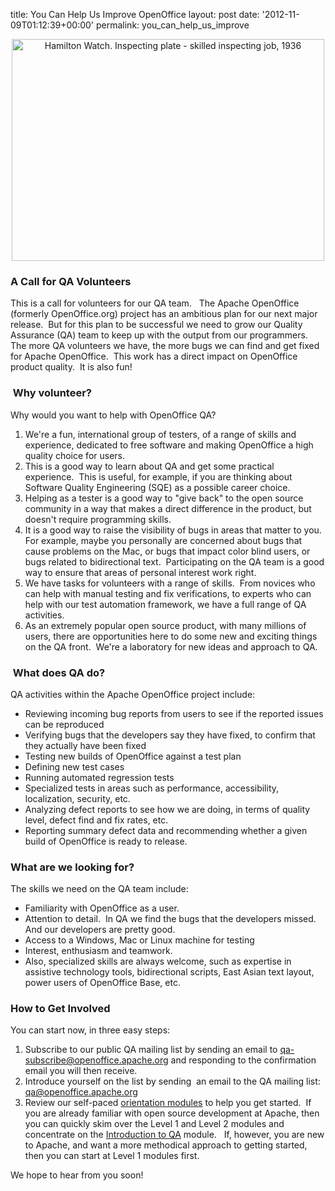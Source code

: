 title: You Can Help Us Improve OpenOffice
layout: post
date: '2012-11-09T01:12:39+00:00'
permalink: you_can_help_us_improve


<div align="center"> <a href="https://www.flickr.com/photos/usnationalarchives/7496403768/" title="Hamilton Watch. Inspecting plate - skilled inspecting job, 1936 by The U.S. National Archives, on Flickr"><img height="355" width="500" src="https://farm8.staticflickr.com/7264/7496403768_aaed964939.jpg" alt="Hamilton Watch. Inspecting plate - skilled inspecting job, 1936" /></a> </div> 
  <p> </p> 
  <h3>A Call for QA Volunteers <br /></h3> 
  <p>This is a call for volunteers for our QA team.&nbsp;&nbsp; The Apache OpenOffice (formerly OpenOffice.org) project has an ambitious plan for our next major release.&nbsp; But for this plan to be successful we need to grow our Quality Assurance (QA) team to keep up with the output from our programmers.&nbsp; The more QA volunteers we have, the more bugs we can find and get fixed for Apache OpenOffice.&nbsp; This work has a direct impact on OpenOffice product quality.&nbsp; It is also fun!</p> 
  <h3>&nbsp;Why volunteer?<br /></h3> 
  <p>Why would you want to help with OpenOffice QA?&nbsp; <br /></p> 
  <ol> 
    <li>We're a fun, international group of testers, of a range of 
skills and experience, dedicated to free software and making OpenOffice a
 high quality choice for users.</li> 
    <li>This is a good way to learn about QA and get some practical 
experience.&nbsp; This is useful, for example, if you are thinking about 
Software Quality Engineering (SQE) as a possible career choice.</li> 
    <li>Helping as a tester is a good way to &quot;give back&quot; to the open 
source community in a way that makes a direct difference in the product,
 but doesn't require programming skills.</li> 
    <li>It is a good way to raise the visibility of bugs in areas that matter to you.&nbsp; For example, maybe you personally are 
concerned about bugs that cause problems on the Mac, or bugs that impact
 color blind users, or bugs related to bidirectional text.&nbsp; 
Participating on the QA team is a good way to ensure that areas of 
personal interest work right.<br /></li> 
    <li>We have tasks for volunteers with a range of skills.&nbsp; From 
novices who can help with manual testing and fix verifications, to 
experts who can help with our test automation framework, we have a full 
range of QA activities.</li> 
    <li>As an extremely popular open source product, with many millions 
of users, there are opportunities here to do some new and exciting 
things on the QA front.&nbsp; We're a laboratory for new ideas and approach to QA. </li> 
  </ol> 
  <h3>&nbsp;What does QA do?<br /></h3> 
  <p>QA activities within the Apache OpenOffice project include: 
  </p> 
  <ul> 
    <li>Reviewing incoming bug reports from users to see if the reported issues can be reproduced</li> 
    <li>Verifying bugs that the developers say they have fixed, to confirm that they actually have been fixed</li> 
    <li>Testing new builds of OpenOffice against a test plan</li> 
    <li>Defining new test cases</li> 
    <li>Running automated regression tests</li> 
    <li>Specialized tests in areas such as performance, accessibility, localization, security, etc.</li> 
    <li>Analyzing defect reports to see how we are doing, in terms of quality level, defect find and fix rates, etc.</li> 
    <li>Reporting summary defect data and recommending whether a given build of OpenOffice is ready to release.</li> 
  </ul> 
  <p> </p> 
  <h3>What are we looking for? <br /></h3> 
  <p>The skills we need on the QA team include: 
  </p> 
  <ul> 
    <li>Familiarity with OpenOffice as a user.</li> 
    <li>Attention to detail.&nbsp; In QA we find the bugs that the developers missed.&nbsp; And our developers are pretty good.<br /></li> 
    <li>Access to a Windows, Mac or Linux machine for testing</li> 
    <li>Interest, enthusiasm and teamwork.</li> 
    <li>Also, specialized skills are always welcome, such as expertise in assistive technology tools, bidirectional scripts, East Asian text layout, power users of OpenOffice Base, etc.<br /></li> 
  </ul> 
  <h3>How to Get Involved</h3> 
  <p>You can start now, in three easy steps: <br /></p> 
  <ol> 
    <li>Subscribe to our public QA mailing list by sending an email to <a href="mailto:qa-subscribe@openoffice.apache.org">qa-subscribe@openoffice.apache.org</a> and responding to the confirmation email you will then receive.</li> 
    <li>Introduce yourself on the list by sending&nbsp; an email to the QA mailing list:&nbsp; <a href="mailto:qa@openoffice.apache.org">qa@openoffice.apache.org</a></li> 
    <li>Review our self-paced <a href="http://incubator.apache.org/openofficeorg/orientation/index.html">orientation modules</a> to help you get started.&nbsp; If you are already familiar with open source 
development at Apache, then you can quickly skim over the Level 1 and Level 2 modules and concentrate on the <a href="http://incubator.apache.org/openofficeorg/orientation/intro-qa.html">Introduction to QA</a> module.&nbsp;&nbsp; If, however, you are new to Apache, and want a more methodical approach to getting started, then you can start at Level 1 modules first.</li> 
  </ol> 
  <p>We hope to hear from you soon!<br /></p>

